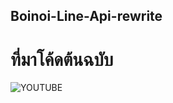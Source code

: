 ## Boinoi-Line-Api-rewrite

# ที่มาโค้ดต้นฉบับ 
![YOUTUBE](https://www.youtube.com/watch?v=yGCKiESIzLs&t=2169s)
